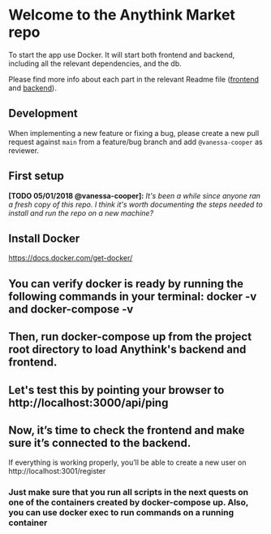 # Welcome to the Anythink Market repo

To start the app use Docker. It will start both frontend and backend, including all the relevant dependencies, and the db.

Please find more info about each part in the relevant Readme file ([frontend](frontend/readme.md) and [backend](backend/README.md)).

## Development

When implementing a new feature or fixing a bug, please create a new pull request against `main` from a feature/bug branch and add `@vanessa-cooper` as reviewer.

## First setup

**[TODO 05/01/2018 @vanessa-cooper]:** _It's been a while since anyone ran a fresh copy of this repo. I think it's worth documenting the steps needed to install and run the repo on a new machine?_

## Install Docker
https://docs.docker.com/get-docker/

## You can verify docker is ready by running the following commands in your terminal: docker -v and docker-compose -v
## Then, run docker-compose up from the project root directory to load Anythink's backend and frontend.
## Let's test this by pointing your browser to http://localhost:3000/api/ping
## Now, it’s time to check the frontend and make sure it’s connected to the backend.
If everything is working properly, you’ll be able to create a new user on http://localhost:3001/register

### Just make sure that you run all scripts in the next quests on one of the containers created by docker-compose up.  Also, you can use docker exec to run commands on a running container
